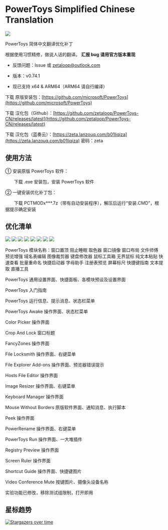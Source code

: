 # PowerToys Simplified Chinese Translation

<img src="https://cdn.staticaly.com/gh/zetaloop/PowerToys-CN/master/to.pic/PCTMODx12.topic.png"/>

PowerToys 简体中文翻译优化补丁

根据使用习惯精修，做说人话的翻译。 **汇报 bug 请用官方版本重现**

- 反馈问题：Issue 或 zetaloop@outlook.com

- 版本：v0.74.1

- 现已支持 x64 & ARM64（ARM64 请自行编译）

下载 原版安装包：[https://github.com/microsoft/PowerToys](https://github.com/microsoft/PowerToys)

下载 汉化包（Github）：[https://github.com/zetaloop/PowerToys-CN/releases/latest](https://github.com/zetaloop/PowerToys-CN/releases/latest)

下载 汉化包（蓝奏云）：[https://zeta.lanzouq.com/b01liqiza](https://zeta.lanzouq.com/b01liqiza) 密码：zeta

## 使用方法

① 安装原版 PowerToys 软件：

　　下载 .exe 安装包，安装 PowerToys 软件

② 一键安装优化补丁包：

　　下载 PCTMODx***.7z（带有自动安装程序），解压后运行“安装.CMD”，根据提示确定安装

## 优化清单

<img src="https://cdn.staticaly.com/gh/zetaloop/PowerToys-CN/master/to.pic/1.png"/>
<img src="https://cdn.staticaly.com/gh/zetaloop/PowerToys-CN/master/to.pic/2.png"/>
<img src="https://cdn.staticaly.com/gh/zetaloop/PowerToys-CN/master/to.pic/3.png"/>
<img src="https://cdn.staticaly.com/gh/zetaloop/PowerToys-CN/master/to.pic/4.png"/>
<img src="https://cdn.staticaly.com/gh/zetaloop/PowerToys-CN/master/to.pic/5.png"/>
<img src="https://cdn.staticaly.com/gh/zetaloop/PowerToys-CN/master/to.pic/6.png"/>
<img src="https://cdn.staticaly.com/gh/zetaloop/PowerToys-CN/master/to.pic/7.png"/>
<img src="https://cdn.staticaly.com/gh/zetaloop/PowerToys-CN/master/to.pic/8.png"/>

PowerToys 模块名称：窗口置顶 阻止睡眠 取色器 窗口镜像 窗口布局 文件师傅 预览增强 域名表编辑 图像裁剪器 键盘修改器 鼠标工具箱 无界鼠标 纯文本粘贴 快速查看 批量重命名 快捷启动器 字母助手 注册表预览 屏幕标尺 快捷键指南 文本提取 直播工具

PowerToys 通用设置界面、快捷面板、各模块预设及设置界面

PowerToys 入门指南

PowerToys 运行信息、提示消息、状态栏菜单

PowerToys Awake 操作界面、状态栏菜单

Color Picker 操作界面

Crop And Lock 窗口标题

FancyZones 操作界面

File Locksmith 操作界面、右键菜单

File Explorer Add-ons 操作界面、预览器错误提示

Hosts File Editor 操作界面

Image Resizer 操作界面、右键菜单

Keyboard Manager 操作界面

Mouse Without Borders 原版软件界面、通知消息、执行脚本

Peek 操作界面

PowerRename 操作界面、右键菜单

PowerToys Run 操作界面、一大堆插件

Registry Preview 操作界面

Screen Ruler 操作界面

Shortcut Guide 操作界面、快捷键图片

Video Conference Mute 按键图片、摄像头设备名称

实验功能已修改，移除测试组限制，打开即用

## 星标趋势

[![Stargazers over time](https://starchart.cc/zetaloop/PowerToys-CN.svg)](https://starchart.cc/zetaloop/PowerToys-CN)

